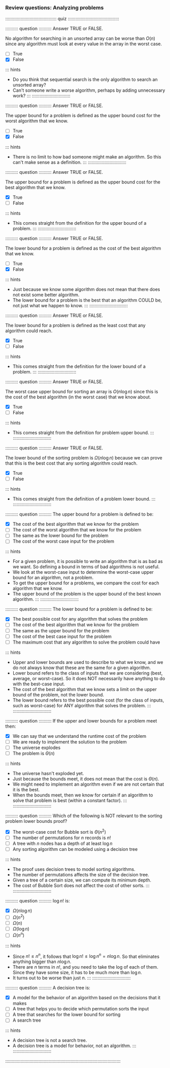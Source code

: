 
### Review questions: Analyzing problems

:::::::::::::::::::::::::::::::::::::::: quiz ::::::::::::::::::::::::::::::::::::::::

:::::::::: question ::::::::::
Answer TRUE or FALSE.

No algorithm for searching in an unsorted
array can be worse than $O(n)$ since any algorithm
must look at every value in the array in the worst case.

- [ ] True
- [x] False

::: hints
- Do you think that sequential search is the only algorithm
to search an unsorted array?
- Can't someone write a worse algorithm, perhaps by adding
unnecessary work?
:::
::::::::::::::::::::::::::::::


<!--
:::::::::: question ::::::::::
Answer TRUE or FALSE.

The lower bound in the worst case for the
problem of searching an unsorted array is $\Omega(n)$
because this is the worst case cost of the sequential search
algorithm.

- [ ] True
- [x] False

::: hints
- While it is true that sequential search
is $\Omega(n)$ in the worst case, this is not the whole story.
- Just because the best algorithm that we happen to know has
a certain cost, that does not mean that there is no better algorithm.
- The reason that search in an unsorted array has a lower
bound of $\Omega(n)$ is because we can prove that
any algorithm MUST look at every element (in some order)
in the worst case.
:::
::::::::::::::::::::::::::::::
-->


:::::::::: question ::::::::::
Answer TRUE or FALSE.

The upper bound for a problem is defined as
the upper bound cost for the worst algorithm that we know.

- [ ] True
- [x] False

::: hints
- There is no limit to how bad someone might make an
algorithm. So this can't make sense as a definition.
:::
::::::::::::::::::::::::::::::



:::::::::: question ::::::::::
Answer TRUE or FALSE.

The upper bound for a problem is defined as
the upper bound cost for the best algorithm that we know.

- [x] True
- [ ] False

::: hints
- This comes straight from the definition for the upper bound of a problem.
:::
::::::::::::::::::::::::::::::



:::::::::: question ::::::::::
Answer TRUE or FALSE.

The lower bound for a problem is defined as
the cost of the best algorithm that we know.

- [ ] True
- [x] False

::: hints
- Just because we know some algorithm does not mean that there
does not exist some better algorithm.
- The lower bound for a problem is the best that an algorithm
COULD be, not just what we happen to know.
:::
::::::::::::::::::::::::::::::



:::::::::: question ::::::::::
Answer TRUE or FALSE.

The lower bound for a problem is defined as
the least cost that any algorithm could reach.

- [x] True
- [ ] False

::: hints
- This comes straight from the definition for the lower bound of a problem.
:::
::::::::::::::::::::::::::::::



:::::::::: question ::::::::::
Answer TRUE or FALSE.

The worst case upper bound for sorting an array
is $O(n \log n)$ since this is the cost of the best
algorithm (in the worst case) that we know about.

- [x] True
- [ ] False

::: hints
- This comes straight from the definition for problem upper bound.
:::
::::::::::::::::::::::::::::::



:::::::::: question ::::::::::
Answer TRUE or FALSE.

The lower bound of the sorting problem is $\Omega(n \log n)$
because we can prove that this is the best cost that any sorting
algorithm could reach.

- [x] True
- [ ] False

::: hints
- This comes straight from the definition of a problem lower bound.
:::
::::::::::::::::::::::::::::::


<!--
:::::::::: question ::::::::::
Answer TRUE or FALSE.

The worst case lower bound for sorting an array
is $O(n \log n)$ since this is the cost of the best
algorithm (in the worst case) that we know about.

- [ ] True
- [x] False

::: hints
- Just because we don't know of a better algorithm does not
mean that there is no better algorithm.
- While it is true that the lower bound for sorting
is $O(n \log n)$, this is not the right reason.
- The right reason is because we can prove that no algorithm
can do better.
:::
::::::::::::::::::::::::::::::
-->


<!--
:::::::::: question ::::::::::
Answer TRUE or FALSE.

The proof that the lower bound for the
sorting problem is $\Omega(n \log n)$ technically
only applies to comparison-based sorting. This means that we
can find other approaches (such as radix sort) to solve the
problem faster.

- [ ] True
- [x] False

::: hints
- Does Radix Sort compare?
- While Radix Sort does not directly compare the keys of two
records against each other, it does do a comparison for each
digit of each key.
:::
::::::::::::::::::::::::::::::
-->

:::::::::: question ::::::::::
The upper bound for a problem is defined to be:

- [x] The cost of the best algorithm that we know for the problem
- [ ] The cost of the worst algorithm that we know for the problem
- [ ] The same as the lower bound for the problem
- [ ] The cost of the worst case input for the problem

::: hints
- For a given problem, it is possible to write an algorithm
that is as bad as we want. So defining a bound in terms of bad
algorithms is not useful.
- We look at the worst-case input to determine the worst-case
upper bound for an algorithm, not a problem.
- To get the upper bound for a problems, we
compare the cost for each algorithm that we know.
- The upper bound of the problem is the upper bound of the
best known algorithm.
:::
::::::::::::::::::::::::::::::


:::::::::: question ::::::::::
The lower bound for a problem is defined to be:

- [x] The best possible cost for any algorithm that solves the problem
- [ ] The cost of the best algorithm that we know for the problem
- [ ] The same as the upper bound for the problem
- [ ] The cost of the best case input for the problem
- [ ] The maximum cost that any algorithm to solve the problem could have

::: hints
- Upper and lower bounds are used to describe to what we
know, and we do not always know that these are the same for
a given algorithm.
- Lower bound refers to the class of inputs that we are
considering (best, average, or worst-case). So it does NOT
necessarily have anything to do with the best-case input.
- The cost of the best algorithm that we know sets a limit
on the upper bound of the problem, not the lower bound.
- The lower bound refers to the best possible cost (for the
class of inputs, such as worst-case) for ANY algorithm that
solves the problem.
:::
::::::::::::::::::::::::::::::



:::::::::: question ::::::::::
If the upper and lower bounds for a problem meet then:

- [x] We can say that we understand the runtime cost of the problem
- [ ] We are ready to implement the solution to the problem
- [ ] The universe explodes
- [ ] The problem is $\Theta(n)$

::: hints
- The universe hasn't exploded yet.
- Just because the bounds meet, it does not mean that the cost is $\Theta(n)$.
- We might need to implement an algorithm even if we are not certain that it is the best.
- When the bounds meet, then we know for certain if an
algorithm to solve that problem is best (within a constant factor).
:::
::::::::::::::::::::::::::::::



:::::::::: question ::::::::::
Which of the following is NOT relevant to the sorting problem lower bounds proof?

- [x] The worst-case cost for Bubble sort is $\Theta(n^2)$
- [ ] The number of permutations for $n$ records is $n!$
- [ ] A tree with $n$ nodes has a depth of at least $\log n$
- [ ] Any sorting algorithm can be modeled using a decision tree

::: hints
- The proof uses decision trees to model sorting algorithms.
- The number of permutations affects the size of the decision tree.
- Given a tree of a certain size, we can compute its minimum depth.
- The cost of Bubble Sort does not affect the cost of other sorts.
:::
::::::::::::::::::::::::::::::



:::::::::: question ::::::::::
$\log n!$ is:

- [x] $\Omega(n \log n)$
- [ ] $\Omega(n^2)$
- [ ] $\Omega(n)$
- [ ] $\Omega(\log n)$
- [ ] $\Omega(n^n)$

::: hints
- Since $n! \leq n^n$, it follows that
$\log n! \leq \log n^n = n \log n$.
So that eliminates anything bigger than $n \log n$.
- There are $n$ terms in $n!$, and
you need to take the log of each of them. Since they have
some size, it has to be much more than $\log n$.
- It turns out to be worse than just $n$.
:::
::::::::::::::::::::::::::::::



:::::::::: question ::::::::::
A decision tree is:

- [x] A model for the behavior of an algorithm based on the decisions that it makes
- [ ] A tree that helps you to decide which permutation sorts the input
- [ ] A tree that searches for the lower bound for sorting
- [ ] A search tree

::: hints
- A decision tree is not a search tree.
- A decision tree is a model for behavior, not an algorithm.
:::
::::::::::::::::::::::::::::::

::::::::::::::::::::::::::::::::::::::::::::::::::::::::::::::::::::::::::::::::::::::::::

